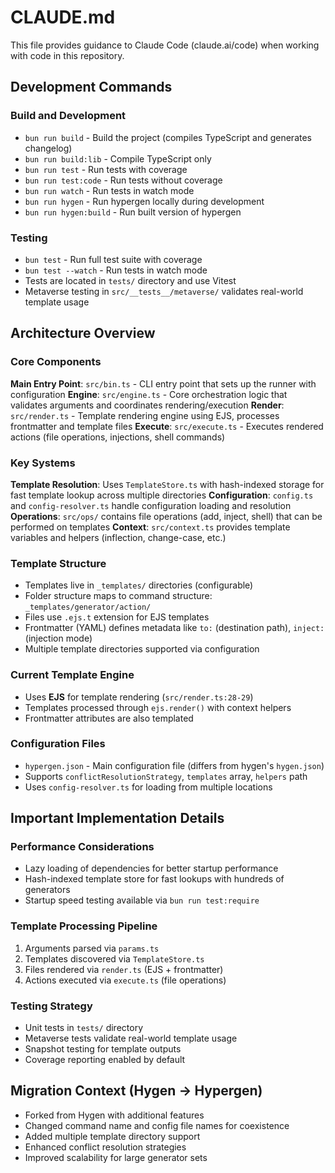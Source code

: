 # CLAUDE.md

This file provides guidance to Claude Code (claude.ai/code) when working with code in this repository.

## Development Commands

### Build and Development
- `bun run build` - Build the project (compiles TypeScript and generates changelog)
- `bun run build:lib` - Compile TypeScript only
- `bun run test` - Run tests with coverage
- `bun run test:code` - Run tests without coverage
- `bun run watch` - Run tests in watch mode
- `bun run hygen` - Run hypergen locally during development
- `bun run hygen:build` - Run built version of hypergen

### Testing
- `bun test` - Run full test suite with coverage
- `bun test --watch` - Run tests in watch mode
- Tests are located in `tests/` directory and use Vitest
- Metaverse testing in `src/__tests__/metaverse/` validates real-world template usage

## Architecture Overview

### Core Components

**Main Entry Point**: `src/bin.ts` - CLI entry point that sets up the runner with configuration
**Engine**: `src/engine.ts` - Core orchestration logic that validates arguments and coordinates rendering/execution
**Render**: `src/render.ts` - Template rendering engine using EJS, processes frontmatter and template files
**Execute**: `src/execute.ts` - Executes rendered actions (file operations, injections, shell commands)

### Key Systems

**Template Resolution**: Uses `TemplateStore.ts` with hash-indexed storage for fast template lookup across multiple directories
**Configuration**: `config.ts` and `config-resolver.ts` handle configuration loading and resolution
**Operations**: `src/ops/` contains file operations (add, inject, shell) that can be performed on templates
**Context**: `src/context.ts` provides template variables and helpers (inflection, change-case, etc.)

### Template Structure
- Templates live in `_templates/` directories (configurable)
- Folder structure maps to command structure: `_templates/generator/action/`
- Files use `.ejs.t` extension for EJS templates
- Frontmatter (YAML) defines metadata like `to:` (destination path), `inject:` (injection mode)
- Multiple template directories supported via configuration

### Current Template Engine
- Uses **EJS** for template rendering (`src/render.ts:28-29`)
- Templates processed through `ejs.render()` with context helpers
- Frontmatter attributes are also templated

### Configuration Files
- `hypergen.json` - Main configuration file (differs from hygen's `hygen.json`)
- Supports `conflictResolutionStrategy`, `templates` array, `helpers` path
- Uses `config-resolver.ts` for loading from multiple locations

## Important Implementation Details

### Performance Considerations
- Lazy loading of dependencies for better startup performance
- Hash-indexed template store for fast lookups with hundreds of generators
- Startup speed testing available via `bun run test:require`

### Template Processing Pipeline
1. Arguments parsed via `params.ts`
2. Templates discovered via `TemplateStore.ts`
3. Files rendered via `render.ts` (EJS + frontmatter)
4. Actions executed via `execute.ts` (file operations)

### Testing Strategy
- Unit tests in `tests/` directory
- Metaverse tests validate real-world template usage
- Snapshot testing for template outputs
- Coverage reporting enabled by default

## Migration Context (Hygen → Hypergen)
- Forked from Hygen with additional features
- Changed command name and config file names for coexistence
- Added multiple template directory support
- Enhanced conflict resolution strategies
- Improved scalability for large generator sets